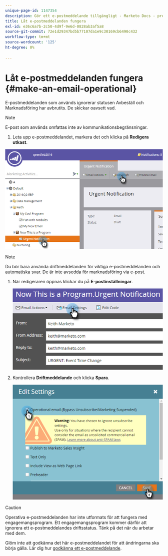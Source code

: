 ```yaml
---
unique-page-id: 1147354
description: Gör ett e-postmeddelande tillgängligt - Marketo Docs - produktdokumentation
title: Låt e-postmeddelanden fungera
exl-id: e36c6a7b-2c50-4d9f-9e6d-0828ab3af5a8
source-git-commit: 72e1d29347bd5b77107da1e9c30169cb6490c432
workflow-type: tm+mt
source-wordcount: '125'
ht-degree: 0%

---
```


# Låt e-postmeddelanden fungera {#make-an-email-operational}

E-postmeddelanden som används ignorerar statusen Avbeställ och Marknadsföring har avbrutits. De skickar oavsett vad.

>[!NOTE]
>
>E-post som används omfattas inte av kommunikationsbegränsningar.

1. Leta upp e-postmeddelandet, markera det och klicka på **Redigera utkast**.

![](assets/one-1.png)

>[!NOTE]
>
>Du bör bara använda driftmeddelanden för viktiga e-postmeddelanden och automatiska svar. De är inte avsedda för marknadsföring via e-post.

1. När redigeraren öppnas klickar du på **E-postinställningar**.

   ![](assets/two-1.png)

1. Kontrollera **Driftmeddelande** och klicka **Spara**.

   ![](assets/three.png)

>[!CAUTION]
>
>Operativa e-postmeddelanden har inte utformats för att fungera med engagemangsprogram. Ett engagemangsprogram kommer därför att ignorera ett e-postmeddelandes driftsstatus. Tänk på det när du arbetar med dem.

Glöm inte att godkänna det här e-postmeddelandet för att ändringarna ska börja gälla. Lär dig hur  [godkänna ett e-postmeddelande](/help/marketo/product-docs/email-marketing/general/creating-an-email/approve-an-email.md).
